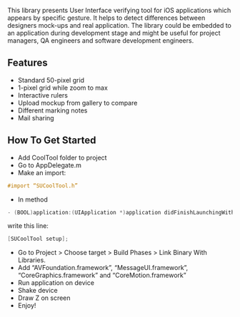 This library presents User Interface verifying tool for iOS applications which appears by specific gesture. It helps to detect differences between designers mock-ups and real application. The library could be embedded to an application during development stage and might be useful for project managers, QA engineers and software development engineers.


## Features
-  Standard 50-pixel grid
-  1-pixel grid while zoom to max
-  Interactive rulers
-  Upload mockup from gallery to compare
-  Different marking notes
-  Mail sharing


## How To Get Started
-  Add CoolTool folder to project
-  Go to AppDelegate.m 
-  Make an import:

```objective-c
#import “SUCoolTool.h”
```

-  In method 

```objective-c
- (BOOL)application:(UIApplication *)application didFinishLaunchingWithOptions:(NSDictionary *)launchOptions
```

write this line: 

```objective-c
[SUCoolTool setup];
```

-  Go to Project > Choose target > Build Phases > Link Binary With Libraries.
-  Add “AVFoundation.framework”, “MessageUI.framework”, “CoreGraphics.framework” and “CoreMotion.framework”
-  Run application on device
-  Shake device
-  Draw Z on screen
-  Enjoy!
